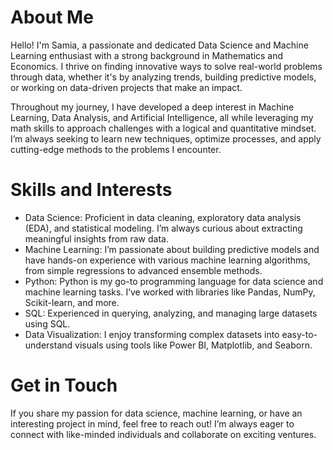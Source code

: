 # About Me

Hello! I'm Samia, a passionate and dedicated Data Science and Machine Learning enthusiast with a strong background in Mathematics and Economics. I thrive on finding innovative ways to solve real-world problems through data, whether it's by analyzing trends, building predictive models, or working on data-driven projects that make an impact.

Throughout my journey, I have developed a deep interest in Machine Learning, Data Analysis, and Artificial Intelligence, all while leveraging my math skills to approach challenges with a logical and quantitative mindset. I’m always seeking to learn new techniques, optimize processes, and apply cutting-edge methods to the problems I encounter.

# Skills and Interests

- Data Science: Proficient in data cleaning, exploratory data analysis (EDA), and statistical modeling. I’m always curious about extracting meaningful insights from raw data.
- Machine Learning: I’m passionate about building predictive models and have hands-on experience with various machine learning algorithms, from simple regressions to advanced ensemble methods.
- Python: Python is my go-to programming language for data science and machine learning tasks. I’ve worked with libraries like Pandas, NumPy, Scikit-learn, and more.
- SQL: Experienced in querying, analyzing, and managing large datasets using SQL.
- Data Visualization: I enjoy transforming complex datasets into easy-to-understand visuals using tools like Power BI, Matplotlib, and Seaborn.

# Get in Touch

If you share my passion for data science, machine learning, or have an interesting project in mind, feel free to reach out! I’m always eager to connect with like-minded individuals and collaborate on exciting ventures.



<!---
SamiaShaukat/SamiaShaukat is a ✨ special ✨ repository because its `README.md` (this file) appears on your GitHub profile.
You can click the Preview link to take a look at your changes.
--->
